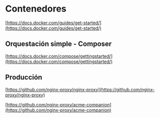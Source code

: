 # Contenedores

[https://docs.docker.com/guides/get-started/](https://docs.docker.com/guides/get-started/)


## Orquestación simple - Composer

[https://docs.docker.com/compose/gettingstarted/](https://docs.docker.com/compose/gettingstarted/)


## Producción

[https://github.com/nginx-proxy/nginx-proxy](https://github.com/nginx-proxy/nginx-proxy)

[https://github.com/nginx-proxy/acme-companion](https://github.com/nginx-proxy/acme-companion)
